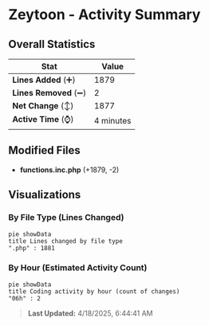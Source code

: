 # Zeytoon - Activity Summary 

## Overall Statistics

| Stat                   | Value                                                             |
| ---------------------- | ----------------------------------------------------------------- |
| **Lines Added** (➕)   | 1879                                          |
| **Lines Removed** (➖) | 2                                        |
| **Net Change** (↕)    | 1877                |
| **Active Time** (⌚)   | 4 minutes |


## Modified Files
- **functions.inc.php** (+1879, -2)

## Visualizations

### By File Type (Lines Changed)

```mermaid
pie showData
title Lines changed by file type
".php" : 1881
```

### By Hour (Estimated Activity Count)

```mermaid
pie showData
title Coding activity by hour (count of changes)
"06h" : 2
```


> **Last Updated:** 4/18/2025, 6:44:41 AM